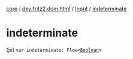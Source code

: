 [core](../../index.md) / [dev.fritz2.dom.html](../index.md) / [Input](index.md) / [indeterminate](./indeterminate.md)

# indeterminate

(js) `var indeterminate: Flow<`[`Boolean`](https://kotlinlang.org/api/latest/jvm/stdlib/kotlin/-boolean/index.html)`>`